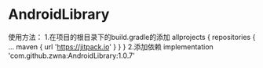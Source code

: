 # AndroidLibrary
使用方法：
    1.在项目的根目录下的build.gradle的添加
    allprojects {
    		repositories {
    			...
    			maven { url 'https://jitpack.io' }
    		}
    	}
    2.添加依赖
    implementation 'com.github.zwna:AndroidLibrary:1.0.7'	
